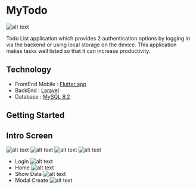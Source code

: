 # MyTodo

![alt text](https://github.com/rokhmad92/flutterTodo/blob/master/assets/dokumentasi/My%20Todo.png?raw=true)

Todo List application which provides 2 authentication options by logging in via the backend or using local storage on the device. This application makes tasks well listed so that it can increase productivity.

## Technology

- FrontEnd Mobile : [Flutter app](https://docs.flutter.dev/get-started/codelab)
- BackEnd : [Laravel](https://laravel.com)
- Database : [MySQL 8.2](https://www.apachefriends.org/download.html)

## Getting Started

## Intro Screen
![alt text](https://github.com/rokhmad92/flutterTodo/blob/master/assets/dokumentasi/1.png?raw=true)
![alt text](https://github.com/rokhmad92/flutterTodo/blob/master/assets/dokumentasi/2.jpeg?raw=true)
![alt text](https://github.com/rokhmad92/flutterTodo/blob/master/assets/dokumentasi/3.jpeg?raw=true)
![alt text](https://github.com/rokhmad92/flutterTodo/blob/master/assets/dokumentasi/4.jpeg?raw=true)
- Login
![alt text](https://github.com/rokhmad92/flutterTodo/blob/master/assets/dokumentasi/5.jpeg?raw=true)
- Home
![alt text](https://github.com/rokhmad92/flutterTodo/blob/master/assets/dokumentasi/6.jpeg?raw=true)
- Show Data
![alt text](https://github.com/rokhmad92/flutterTodo/blob/master/assets/dokumentasi/7.jpeg?raw=true)
- Modal Create
![alt text](https://github.com/rokhmad92/flutterTodo/blob/master/assets/dokumentasi/8.jpeg?raw=true)
